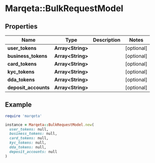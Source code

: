 # Marqeta::BulkRequestModel

## Properties

| Name | Type | Description | Notes |
| ---- | ---- | ----------- | ----- |
| **user_tokens** | **Array&lt;String&gt;** |  | [optional] |
| **business_tokens** | **Array&lt;String&gt;** |  | [optional] |
| **card_tokens** | **Array&lt;String&gt;** |  | [optional] |
| **kyc_tokens** | **Array&lt;String&gt;** |  | [optional] |
| **dda_tokens** | **Array&lt;String&gt;** |  | [optional] |
| **deposit_accounts** | **Array&lt;String&gt;** |  | [optional] |

## Example

```ruby
require 'marqeta'

instance = Marqeta::BulkRequestModel.new(
  user_tokens: null,
  business_tokens: null,
  card_tokens: null,
  kyc_tokens: null,
  dda_tokens: null,
  deposit_accounts: null
)
```

